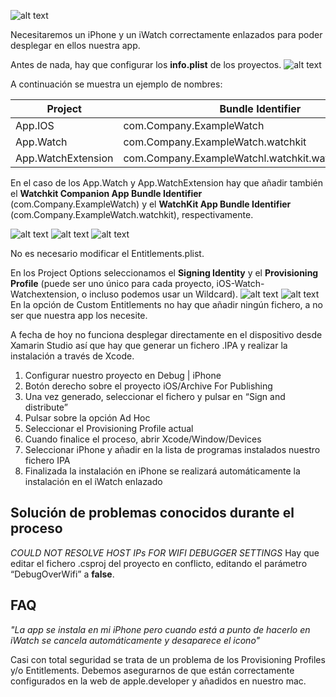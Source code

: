 ![alt text](https://www.blueboltsolutions.com/Portals/0/ContentImages/Logos/Xamarin%20Logo.png)

Necesitaremos un iPhone y un iWatch correctamente enlazados para poder desplegar en ellos nuestra app.

Antes de nada, hay que configurar los **info.plist** de los proyectos. 
![alt text](http://imgur.com/QmUHUPe.png)

A continuación se muestra un ejemplo de nombres: 


| Project  | Bundle Identifier |
| ------------- | ------------- |
| App.IOS  | com.Company.ExampleWatch |
| App.Watch  | com.Company.ExampleWatch.watchkit |
| App.WatchExtension | com.Company.ExampleWatchl.watchkit.watchkitextension |

	           
En el caso de los App.Watch y App.WatchExtension hay que añadir también el **Watchkit Companion App Bundle Identifier** 
(com.Company.ExampleWatch) y el **WatchKit App Bundle Identifier** (com.Company.ExampleWatch.watchkit), respectivamente.

![alt text](http://imgur.com/wLTUfZt.png)
![alt text](http://imgur.com/fXi0DaG.png)
![alt text](http://imgur.com/9APR4CF.png)

No es necesario modificar el Entitlements.plist.

En los Project Options seleccionamos el **Signing Identity** y el **Provisioning Profile** (puede ser uno único para cada
proyecto, iOS-Watch-Watchextension, o incluso podemos usar un Wildcard). 
![alt text](http://imgur.com/IwhDCoQ.png)
![alt text](http://imgur.com/i3VQylk.png)
En la opción de Custom Entitlements no hay que añadir ningún fichero, a no ser que nuestra app los necesite.

A fecha de hoy no funciona desplegar directamente en el dispositivo desde Xamarin Studio 
así que hay que generar un fichero .IPA y realizar la instalación a través de Xcode.


1. Configurar nuestro proyecto en Debug | iPhone
2. Botón derecho sobre el proyecto iOS/Archive For Publishing
3. Una vez generado, seleccionar el fichero y pulsar en “Sign and distribute”
4. Pulsar sobre la opción Ad Hoc
5. Seleccionar el Provisioning Profile actual
6. Cuando finalice el proceso, abrir Xcode/Window/Devices
7. Seleccionar iPhone y añadir en la lista de programas instalados nuestro fichero IPA
8. Finalizada la instalación en iPhone se realizará automáticamente la instalación en el iWatch enlazado


Solución de problemas conocidos durante el proceso
--------------------------------------------------

*COULD NOT RESOLVE HOST IPs FOR WIFI DEBUGGER SETTINGS*
Hay que editar el fichero .csproj del proyecto en conflicto, editando el parámetro “DebugOverWifi” a **false**.


FAQ
-------------------------------------------------

*"La app se instala en mi iPhone pero cuando está a punto de hacerlo en iWatch se cancela automáticamente y desaparece el icono"*

Casi con total seguridad se trata de un problema de los Provisioning Profiles y/o Entitlements. Debemos asegurarnos de que están correctamente configurados en la web de apple.developer y añadidos en nuestro mac.
